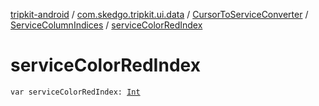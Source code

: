[tripkit-android](../../../index.md) / [com.skedgo.tripkit.ui.data](../../index.md) / [CursorToServiceConverter](../index.md) / [ServiceColumnIndices](index.md) / [serviceColorRedIndex](./service-color-red-index.md)

# serviceColorRedIndex

`var serviceColorRedIndex: `[`Int`](https://kotlinlang.org/api/latest/jvm/stdlib/kotlin/-int/index.html)